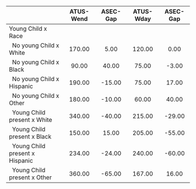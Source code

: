 
|                      |    ATUS-Wend |     ASEC-Gap |    ATUS-Wday |     ASEC-Gap |
| -------------------- | :----------: | :----------: | :----------: | :----------: |
| Young Child x Race   |              |              |              |              |
| &nbsp;&nbsp;No young Child x White |       170.00 |         5.00 |       120.00 |         0.00 |
| &nbsp;&nbsp;No young Child x Black |        90.00 |        40.00 |        75.00 |        -3.00 |
| &nbsp;&nbsp;No young Child x Hispanic |       190.00 |       -15.00 |        75.00 |        17.00 |
| &nbsp;&nbsp;No young Child x Other |       180.00 |       -10.00 |        60.00 |        40.00 |
| &nbsp;&nbsp;Young Child present x White |       340.00 |       -40.00 |       215.00 |       -29.00 |
| &nbsp;&nbsp;Young Child present x Black |       150.00 |        15.00 |       205.00 |       -55.00 |
| &nbsp;&nbsp;Young Child present x Hispanic |       234.00 |       -24.00 |       240.00 |       -60.00 |
| &nbsp;&nbsp;Young Child present x Other |       360.00 |       -65.00 |       167.00 |        16.00 |


